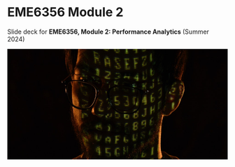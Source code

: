 # EME6356 Module 2

Slide deck for **EME6356, Module 2: Performance Analytics** (Summer 2024)

![](img/2-personal-data.jpg)

